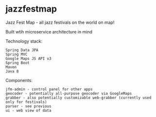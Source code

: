 # jazzfestmap
Jazz Fest Map - all jazz festivals on the world on map!

Built wtih microservice architecture in mind


Technology stack:

    Spring Data JPA
    Spring MVC
    Google Maps JS API v3
    Spring Boot
    Maven
    Java 8

Components:

    jfm-admin - control panel for other apps
    geocoder - potentially all-purpose geocoder via GoogleMaps
    grabber - also potentially customizable web-grabber (currently used only for festivals)
    parser - see previous
    ui - web view of data
    
